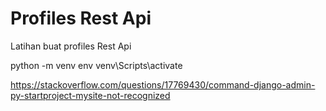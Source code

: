 # Profiles Rest Api

Latihan buat profiles Rest Api

python -m venv env
venv\Scripts\activate

https://stackoverflow.com/questions/17769430/command-django-admin-py-startproject-mysite-not-recognized